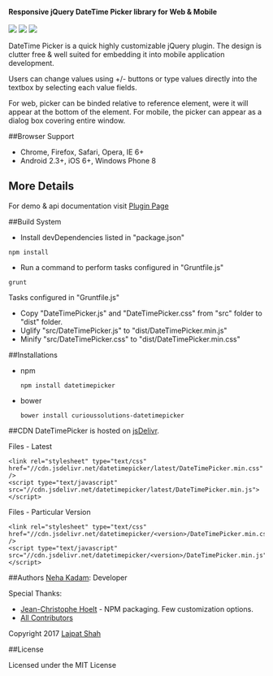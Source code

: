 **Responsive jQuery DateTime Picker library for Web & Mobile**
<br /><br />
![](https://raw.github.com/nehakadam/DateTimePicker/gh-pages/images/dp-screenshot.png)
![](https://raw.github.com/nehakadam/DateTimePicker/gh-pages/images/tp-screenshot.png)
![](https://raw.github.com/nehakadam/DateTimePicker/gh-pages/images/dtp-screenshot.png)

DateTime Picker is a quick highly customizable jQuery plugin. The design is clutter free & well suited for embedding it into mobile application development.

Users can change values using +/- buttons or type values directly into the textbox by selecting each value fields. 

For web, picker can be binded relative to reference element, were it will appear at the bottom of the element. For mobile, the picker can appear as a dialog box covering entire window. 


##Browser Support
- Chrome, Firefox, Safari, Opera, IE 6+
- Android 2.3+, iOS 6+, Windows Phone 8


## More Details
For demo & api documentation visit [Plugin Page](https://nehakadam.github.io/DateTimePicker/ "DateTime Picker Plugin
Details")


##Build System

- Install devDependencies listed in "package.json" 

`npm install`

- Run a command to perform tasks configured in "Gruntfile.js"

`grunt`

Tasks configured in "Gruntfile.js"
- Copy "DateTimePicker.js" and "DateTimePicker.css" from "src" folder to "dist" folder.
- Uglify "src/DateTimePicker.js" to "dist/DateTimePicker.min.js"
- Minify "src/DateTimePicker.css" to "dist/DateTimePicker.min.css"


##Installations

- npm

    `npm install datetimepicker`

- bower

    `bower install curioussolutions-datetimepicker`

##CDN
DateTimePicker is hosted on [jsDelivr](http://www.jsdelivr.com).

Files - Latest

```
<link rel="stylesheet" type="text/css" href="//cdn.jsdelivr.net/datetimepicker/latest/DateTimePicker.min.css" />
<script type="text/javascript" src="//cdn.jsdelivr.net/datetimepicker/latest/DateTimePicker.min.js"></script>
```

Files - Particular Version

```
<link rel="stylesheet" type="text/css" href="//cdn.jsdelivr.net/datetimepicker/<version>/DateTimePicker.min.css" />
<script type="text/javascript" src="//cdn.jsdelivr.net/datetimepicker/<version>/DateTimePicker.min.js"></script>
```

##Authors
[Neha Kadam](https://github.com/nehakadam): Developer

Special Thanks:
- [Jean-Christophe Hoelt](https://github.com/j3k0) - NPM packaging. Few customization options.
- [All Contributors](https://github.com/nehakadam/DateTimePicker/contributors)

Copyright 2017 [Lajpat Shah](https://github.com/lajpatshah)




##License

Licensed under the MIT License
